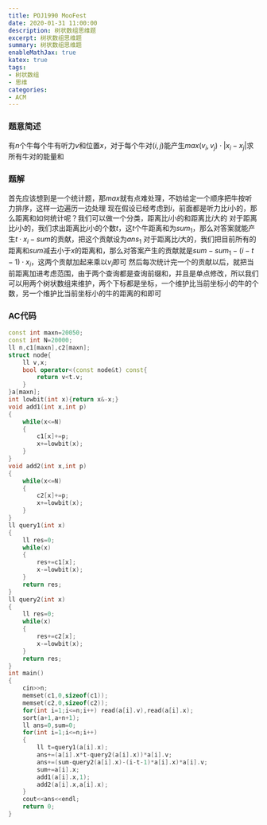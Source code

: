```yaml
---
title: POJ1990 MooFest
date: 2020-01-31 11:00:00
description: 树状数组思维题
excerpt: 树状数组思维题
summary: 树状数组思维题
enableMathJax: true
katex: true
tags:
- 树状数组
- 思维
categories:
- ACM
---
```

### 题意简述
有$n$个牛每个牛有听力$v$和位置$x$，对于每个牛对$(i,j)$能产生$max(v_i,v_j)\cdot |x_i-x_j|$求所有牛对的能量和
### 题解
首先应该想到是一个统计题，那$max$就有点难处理，不妨给定一个顺序把牛按听力排序，这样一边遍历一边处理
现在假设已经考虑到$i$，前面都是听力比$i$小的，那么距离和如何统计呢？我们可以做一个分类，距离比$i$小的和距离比$i$大的
对于距离比$i$小的，我们求出距离比$i$小的个数$t$，这$t$个牛距离和为$sum_1$，那么对答案就能产生$t\cdot x_i-sum$的贡献，把这个贡献设为$ans_1$
对于距离比$i$大的，我们把目前所有的距离和$sum$减去小于$x$的距离和，那么对答案产生的贡献就是$sum-sum_1-(i-t-1)\cdot x_i$，这两个贡献加起来乘以$v_i$即可
然后每次统计完一个的贡献以后，就把当前距离加进考虑范围，由于两个查询都是查询前缀和，并且是单点修改，所以我们可以用两个树状数组来维护，两个下标都是坐标，一个维护比当前坐标小的牛的个数，另一个维护比当前坐标小的牛的距离的和即可
### AC代码
```cpp
const int maxn=20050;
const int N=20000;
ll n,c1[maxn],c2[maxn];
struct node{
	ll v,x;
	bool operator<(const node&t) const{
		return v<t.v;
	}
}a[maxn];
int lowbit(int x){return x&-x;}
void add1(int x,int p)
{
	while(x<=N)
	{
		c1[x]+=p;
		x+=lowbit(x);
	}
}
void add2(int x,int p)
{
	while(x<=N)
	{
		c2[x]+=p;
		x+=lowbit(x);
	}
}
ll query1(int x)
{
	ll res=0;
	while(x)
	{
		res+=c1[x];
		x-=lowbit(x);
	}
	return res;
}
ll query2(int x)
{
	ll res=0;
	while(x)
	{
		res+=c2[x];
		x-=lowbit(x);
	}
	return res;
}
int main()
{
	cin>>n;
	memset(c1,0,sizeof(c1));
	memset(c2,0,sizeof(c2));
	for(int i=1;i<=n;i++) read(a[i].v),read(a[i].x);
	sort(a+1,a+n+1);
	ll ans=0,sum=0;
	for(int i=1;i<=n;i++)
	{
		ll t=query1(a[i].x);
		ans+=(a[i].x*t-query2(a[i].x))*a[i].v;
		ans+=(sum-query2(a[i].x)-(i-t-1)*a[i].x)*a[i].v;
		sum+=a[i].x;
		add1(a[i].x,1);
		add2(a[i].x,a[i].x);
	}
	cout<<ans<<endl;
	return 0;
}
```